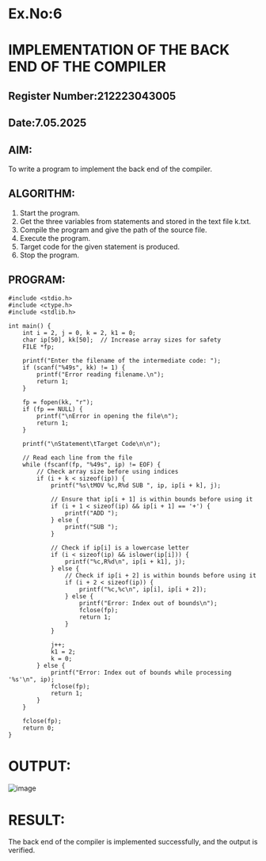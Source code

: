 # Ex.No:6
# IMPLEMENTATION OF THE BACK END OF THE COMPILER 
## Register Number:212223043005
## Date:7.05.2025
## AIM:
To write a program to implement the back end of the compiler.
## ALGORITHM:
1. Start the program.
2. Get the three variables from statements and stored in the text file k.txt.
3. Compile the program and give the path of the source file.
4. Execute the program.
5. Target code for the given statement is produced.
6. Stop the program.
## PROGRAM:
```
#include <stdio.h>
#include <ctype.h>
#include <stdlib.h>

int main() {
    int i = 2, j = 0, k = 2, k1 = 0; 
    char ip[50], kk[50];  // Increase array sizes for safety
    FILE *fp;

    printf("Enter the filename of the intermediate code: ");
    if (scanf("%49s", kk) != 1) {
        printf("Error reading filename.\n");
        return 1;
    }

    fp = fopen(kk, "r"); 
    if (fp == NULL) {
        printf("\nError in opening the file\n");
        return 1;
    }
    
    printf("\nStatement\tTarget Code\n\n"); 

    // Read each line from the file
    while (fscanf(fp, "%49s", ip) != EOF) {
        // Check array size before using indices
        if (i + k < sizeof(ip)) {
            printf("%s\tMOV %c,R%d SUB ", ip, ip[i + k], j);

            // Ensure that ip[i + 1] is within bounds before using it
            if (i + 1 < sizeof(ip) && ip[i + 1] == '+') {
                printf("ADD ");
            } else {
                printf("SUB ");
            }

            // Check if ip[i] is a lowercase letter
            if (i < sizeof(ip) && islower(ip[i])) {
                printf("%c,R%d\n", ip[i + k1], j);
            } else {
                // Check if ip[i + 2] is within bounds before using it
                if (i + 2 < sizeof(ip)) {
                    printf("%c,%c\n", ip[i], ip[i + 2]);
                } else {
                    printf("Error: Index out of bounds\n");
                    fclose(fp);
                    return 1;
                }
            }

            j++;
            k1 = 2;
            k = 0;
        } else {
            printf("Error: Index out of bounds while processing '%s'\n", ip);
            fclose(fp);
            return 1;
        }
    }

    fclose(fp);
    return 0;
}
```
# OUTPUT:
![image](https://github.com/user-attachments/assets/6e32c2a1-aae7-410e-bdb9-9446f0fb2172)


# RESULT:
The back end of the compiler is implemented successfully, and the output is verified.
